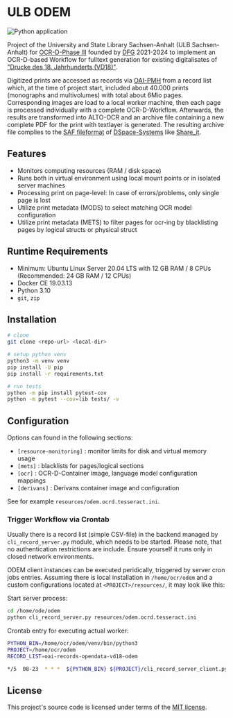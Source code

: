 # ULB ODEM

![Python application](https://github.com/ulb-sachsen-anhalt/ocrd-odem/actions/workflows/python-app.yml/badge.svg)

Project of the University and State Library Sachsen-Anhalt (ULB Sachsen-Anhalt) for [OCR-D-Phase III](https://ocr-d.de/de/phase3) founded by [DFG](https://gepris.dfg.de/gepris/projekt/460554747) 2021-2024 to implement an OCR-D-based Workflow for fulltext generation for existing digitalisates of ["Drucke des 18. Jahrhunderts (VD18)"](https://opendata.uni-halle.de/handle/1981185920/31824).

Digitized prints are accessed as records via [OAI-PMH](https://www.openarchives.org/pmh/) from a record list which, at the time of project start, included about 40.000 prints (monographs and multivolumes) with total about 6Mio pages. Corresponding images are load to a local worker machine, then each page is processed individually with a complete OCR-D-Workflow. Afterwards, the results are transformed into ALTO-OCR and an archive file containing a new complete PDF for the print with textlayer is generated. The resulting archive file complies to the [SAF fileformat](https://wiki.lyrasis.org/display/DSDOC6x/Importing+and+Exporting+Items+via+Simple+Archive+Format) of [DSpace-Systems](https://github.com/DSpace/DSpace) like [Share_it](https://opendata.uni-halle.de/).

## Features

* Monitors computing resources (RAM / disk space)
* Runs both in virtual environment using local mount points or in isolated server machines
* Processing print on page-level: In case of errors/problems, only single page is lost
* Utilize print metadata (MODS) to select matching OCR model configuration
* Utilize print metadata (METS) to filter pages for ocr-ing by blacklisting pages by logical structs or physical struct
  
## Runtime Requirements

* Minimum: Ubuntu Linux Server 20.04 LTS with 12 GB RAM / 8 CPUs
  (Recommended: 24 GB RAM / 12 CPUs)
* Docker CE 19.03.13
* Python 3.10
* `git`, `zip`

## Installation

```bash
# clone
git clone <repo-url> <local-dir>

# setup python venv
python3 -m venv venv
pip install -U pip
pip install -r requirements.txt

# run tests
python -m pip install pytest-cov
python -m pytest --cov=lib tests/ -v
```

## Configuration

Options can found in the following sections:

* `[resource-monitoring]` : monitor limits for disk and virtual memory usage
* `[mets]` : blacklists for pages/logical sections
* `[ocr]` : OCR-D-Container image, language model configuration mappings
* `[derivans]` : Derivans container image and configuration

See for example `resources/odem.ocrd.tesseract.ini`.

### Trigger Workflow via Crontab

Usually there is a record list (simple CSV-file) in the backend managed by `cli_record_server.py` module, which needs to be started. Please note, that no authentication restrictions are include. Ensure yourself it runs only in closed network environments.

ODEM client instances can be executed peridically, triggered by server cron jobs entries.
Assuming there is local installation in `/home/ocr/odem` and a custom configurations located at `<PROJECT>/resources/`, it may look like this:

Start server process:

```bash
cd /home/ode/odem
python cli_record_server.py resources/odem.ocrd.tesseract.ini
```

Crontab entry for executing actual worker:

```bash
PYTHON_BIN=/home/ocr/odem/venv/bin/python3
PROJECT=/home/ocr/odem
RECORD_LIST=oai-records-opendata-vd18-odem

*/5  08-23  * * *  ${PYTHON_BIN} ${PROJECT}/cli_record_server_client.py ${RECORD_LIST} -c ${PROJECT}/resources/odem.ocr-worker01.ini -l
```

## License

This project's source code is licensed under terms of the [MIT license](https://opensource.org/licenses/MIT).
